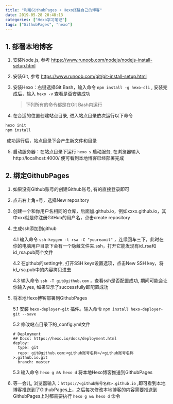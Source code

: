```yaml
---
title: "利用GithubPages + Hexo搭建自己的博客"
date: 2019-05-28 20:48:13
categories: ["Hexo学习笔记"]
tags: ["GithubPages", "hexo"]
---
```




## 1. 部署本地博客

1. 安装Node.js, 参考 <https://www.runoob.com/nodejs/nodejs-install-setup.html>

1. 安装Git, 参考 <https://www.runoob.com/git/git-install-setup.html>

2. 安装Hexo：右键选择Git Bash，输入命令 `npm install -g hexo-cli` , 安装完成后，输入 `hexo -v` 查看是否安装成功 

   > 下列所有的命令都是在Git Bash内运行

3. 在合适的位置创建站点目录, 进入站点目录依次运行以下命令

```markdown
hexo init
npm install
```

​		成功运行后，站点目录下会产生新文件和目录

5. 启动服务器：在站点目录下运行 `hexo s` 启动服务, 在浏览器输入 http://localhost:4000/ 便可看到本地博客已经部署完成

## 2. 绑定GithubPages

1. 如果没有Github账号的创建Github账号, 有的直接登录即可

2. 点击右上角+号，选择New repository

3. 创建一个和你用户名相同的仓库，后面加.github.io，例如xxxx.github.io，其中xxx就是你注册GitHub的用户名，点击create repository

4. 生成ssh添加到github

   4.1 输入命令 `ssh-keygen -t rsa -C "youreamil"` ，连续回车三下，此时在你的电脑用户目录下会有一个隐藏文件夹.ssh，打开它能发现有id_rsa和id_rsa.pub两个文件

   4.2  在github的setting中, 打开SSH keys设置选项，点击New SSH key，将id_rsa.pub中的内容拷贝进去

   4.3 输入命令 `ssh -T git@github.com` ，查看ssh是否配置成功, 期间可能会让你输入yes, 如果显示了successfully即配置成功

5. 将本地Hexo博客部署到GithubPages

   5.1 安装 `hexo-deployer-git` 插件。输入命令 `npm install hexo-deployer-git --save` 
   
   5.2 修改站点目录下的_config.yml文件
   
   ```
   # Deployment
   ## Docs: https://hexo.io/docs/deployment.html
   deploy:
     type: git
     repo: git@github.com:<github账号名称>/<github账号名称>.github.io.git
     branch: master
   ```
   
   5.3 输入命令 `hexo g && hexo d` 将本地Hexo博客推送到GithubPages
   
6. 等一会儿, 浏览器输入：`https://<github账号名称>.github.io` ,即可看到本地博客推送到了GithubPages上，之后每次修改本地博客的内容需要推送到GithubPages上时都需要执行 `hexo g && hexo d` 命令



